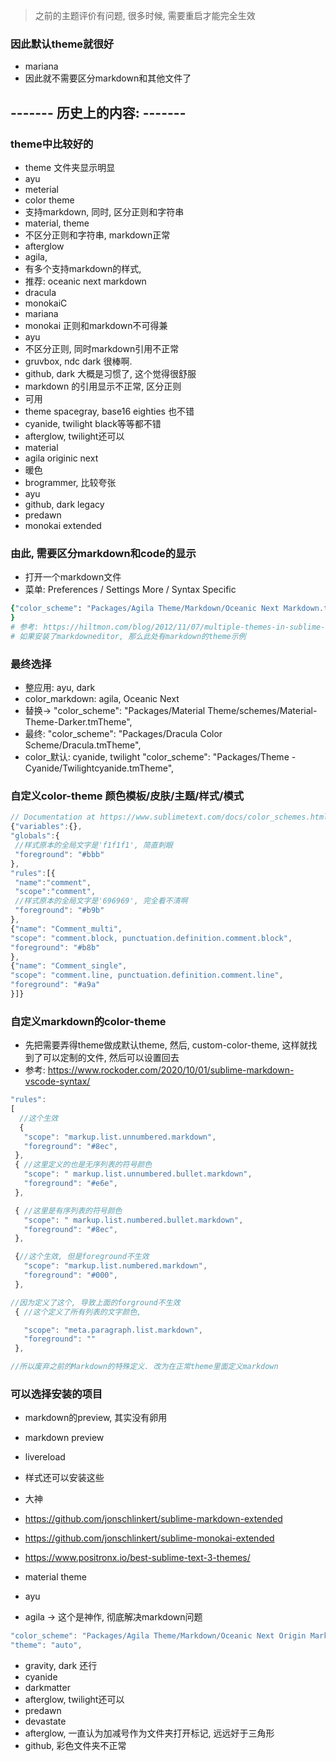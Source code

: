 > 之前的主题评价有问题, 很多时候, 需要重启才能完全生效

### 因此默认theme就很好
- mariana
- 因此就不需要区分markdown和其他文件了



## ------- 历史上的内容: -------




### theme中比较好的

- theme 文件夹显示明显
- ayu
- meterial
- color theme
- 支持markdown, 同时, 区分正则和字符串
- material, theme
- 不区分正则和字符串, markdown正常
- afterglow
- agila, 
- 有多个支持markdown的样式, 
- 推荐: oceanic next markdown
- dracula
- monokaiC 
- mariana
- monokai 正则和markdown不可得兼
- ayu
- 不区分正则, 同时markdown引用不正常
- gruvbox, ndc dark 很棒啊.
- github, dark 大概是习惯了, 这个觉得很舒服
- markdown 的引用显示不正常, 区分正则
- 可用
- theme spacegray, base16 eighties 也不错
- cyanide, twilight black等等都不错
- afterglow, twilight还可以
- material
- agila originic next
- 暖色
- brogrammer, 比较夸张
- ayu
- github, dark legacy
- predawn
- monokai extended

### 由此, 需要区分markdown和code的显示

- 打开一个markdown文件
- 菜单: Preferences / Settings More / Syntax Specific

```ruby
{"color_scheme": "Packages/Agila Theme/Markdown/Oceanic Next Markdown.tmTheme",
}
# 参考: https://hiltmon.com/blog/2012/11/07/multiple-themes-in-sublime-text-2/
# 如果安装了markdowneditor, 那么此处有markdown的theme示例
```

### 最终选择

- 整应用: ayu, dark
- color_markdown: agila, Oceanic Next 
- 替换->  "color_scheme": "Packages/Material Theme/schemes/Material-Theme-Darker.tmTheme",
- 最终:   "color_scheme": "Packages/Dracula Color Scheme/Dracula.tmTheme",
- color_默认: cyanide, twilight "color_scheme": "Packages/Theme - Cyanide/Twilightcyanide.tmTheme",


### 自定义color-theme 颜色模板/皮肤/主题/样式/模式
```js
// Documentation at https://www.sublimetext.com/docs/color_schemes.html
{"variables":{},
"globals":{
 //样式原本的全局文字是'f1f1f1', 简直刺眼
 "foreground": "#bbb"
},
"rules":[{
 "name":"comment",
 "scope":"comment",
 //样式原本的全局文字是'696969', 完全看不清啊
 "foreground": "#b9b"
},
{"name": "Comment_multi",
"scope": "comment.block, punctuation.definition.comment.block",
"foreground": "#b8b"
},
{"name": "Comment_single",
"scope": "comment.line, punctuation.definition.comment.line",
"foreground": "#a9a"
}]}
```

### 自定义markdown的color-theme
- 先把需要弄得theme做成默认theme, 然后, custom-color-theme, 这样就找到了可以定制的文件, 然后可以设置回去
- 参考: https://www.rockoder.com/2020/10/01/sublime-markdown-vscode-syntax/
```js
"rules":
[
  //这个生效
  {
   "scope": "markup.list.unnumbered.markdown",
   "foreground": "#8ec",
 },
 { //这里定义的也是无序列表的符号颜色
   "scope": " markup.list.unnumbered.bullet.markdown",
   "foreground": "#e6e",
 },

 { //这里是有序列表的符号颜色
   "scope": " markup.list.numbered.bullet.markdown",
   "foreground": "#8ec",
 },

 {//这个生效, 但是foreground不生效
   "scope": "markup.list.numbered.markdown",
   "foreground": "#000",
 },

//因为定义了这个, 导致上面的forground不生效
 { //这个定义了所有列表的文字颜色, 

   "scope": "meta.paragraph.list.markdown",
   "foreground": ""
 },

//所以废弃之前的Markdown的特殊定义. 改为在正常theme里面定义markdown

```



### 可以选择安装的项目

- markdown的preview, 其实没有卵用

- markdown preview
- livereload
- 样式还可以安装这些

- 大神
- https://github.com/jonschlinkert/sublime-markdown-extended
- https://github.com/jonschlinkert/sublime-monokai-extended
- https://www.positronx.io/best-sublime-text-3-themes/
- material theme
- ayu
- agila -> 这个是神作, 彻底解决markdown问题

```js
"color_scheme": "Packages/Agila Theme/Markdown/Oceanic Next Origin Markdown.tmTheme",
"theme": "auto",
```

- gravity, dark 还行
- cyanide
- darkmatter
- afterglow, twilight还可以
- predawn
- devastate
- afterglow, 一直认为加减号作为文件夹打开标记, 远远好于三角形
- github, 彩色文件夹不正常

